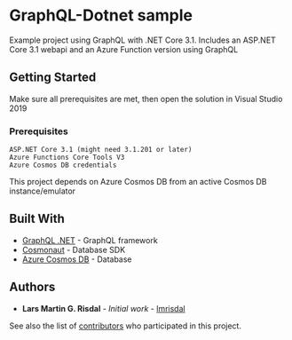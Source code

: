 # GraphQL-Dotnet sample

Example project using GraphQL with .NET Core 3.1. Includes an ASP.NET Core 3.1 webapi and an Azure Function version using GraphQL

## Getting Started

Make sure all prerequisites are met, then open the solution in Visual Studio 2019

### Prerequisites


```
ASP.NET Core 3.1 (might need 3.1.201 or later)
Azure Functions Core Tools V3
Azure Cosmos DB credentials
```

This project depends on Azure Cosmos DB from an active Cosmos DB instance/emulator

## Built With

* [GraphQL .NET](https://github.com/graphql-dotnet/graphql-dotnet) - GraphQL framework
* [Cosmonaut](https://maven.apache.org/) - Database SDK
* [Azure Cosmos DB](https://azure.microsoft.com/nb-no/services/cosmos-db/) - Database


## Authors

* **Lars Martin G. Risdal** - *Initial work* - [lmrisdal](https://github.com/lmrisdal)

See also the list of [contributors](https://github.com/communicate-graphql/contributors) who participated in this project.
